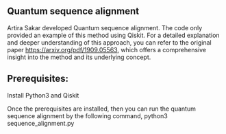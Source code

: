 ## Quantum sequence alignment 
Artira Sakar developed Quantum sequence alignment. The code only provided an example of this method using Qiskit. For a detailed explanation and deeper understanding of this approach, you can refer to the original paper https://arxiv.org/pdf/1909.05563, which offers a comprehensive insight into the method and its underlying concept.


## Prerequisites: 
Install Python3 and Qiskit

Once the prerequisites are installed, then you can run the quantum sequence alignment by the following command,
python3 sequence_alignment.py
